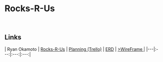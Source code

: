 # Rocks-R-Us
<br>

## Links

| Ryan Okamoto | <a href="">Rocks-R-Us</a> | <a href="https://trello.com/b/5xY8u85J/rocks-r-us">Planning (Trello)</a> | <a href="">ERD</a> | <a href="https://lucid.app/lucidchart/92c36693-1898-42c0-a91d-71a93578fa61/edit?viewport_loc=-11%2C-11%2C3072%2C1555%2C0_0&invitationId=inv_78018bf9-7729-4beb-bc20-e89ce6af97ab#">>WireFrame </a> |
|---|:---:|:---:|:---:|